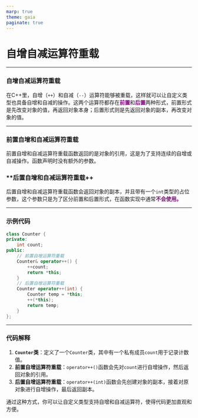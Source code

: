 ```yaml
---
marp: true
theme: gaia
paginate: true
---
```

<style>
   em{
        font-style: normal;
        font-weight: bold;
        color: purple;
   }
</style>

<!-- _class: lead -->
# **自增自减运算符重载**

---

### **自增自减运算符重载**

在C++里，自增（`++`）和自减（`--`）运算符能够被重载，这样就可以让自定义类型也具备自增和自减的操作。这两个运算符都存在*前置*和*后置*两种形式，前置形式是先改变对象的值，再返回对象本身；后置形式则是先返回对象的副本，再改变对象的值。

---

### **前置自增和自减运算符重载**
前置自增和自减运算符重载函数返回的是对象的引用，这是为了支持连续的自增或自减操作。函数声明时没有额外的参数。

### **后置自增和自减运算符重载++
后置自增和自减运算符重载函数会返回对象的副本，并且带有一个`int`类型的占位参数，这个参数只是为了区分前置和后置形式，在函数实现中通常*不会使用。*

---

### 示例代码
```cpp
class Counter {
private:
    int count;
public:
    // 前置自增运算符重载
    Counter& operator++() {
        ++count;
        return *this;
    }
    // 后置自增运算符重载
    Counter operator++(int) {
        Counter temp = *this;
        ++(*this);
        return temp;
    }
};

```

---

### 代码解释
1. **`Counter`类**：定义了一个`Counter`类，其中有一个私有成员`count`用于记录计数值。
2. **前置自增运算符重载**：`operator++()`函数会先对`count`进行自增操作，然后返回对象的引用。
3. **后置自增运算符重载**：`operator++(int)`函数会先创建对象的副本，接着对原对象进行自增操作，最后返回副本。

通过这种方式，你可以让自定义类型支持自增和自减运算符，使得代码更加直观和方便。 